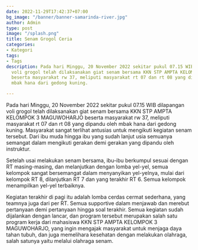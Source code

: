 ```yaml
---
date: 2022-11-29T17:42:37+07:00
bg_image: "/banner/banner-samarinda-river.jpg"
author: Admin
type: post
image: "/splash.png"
title: Senam Grogol Ceria
categories:
- Kategori
tags:
- Tags
description: Pada hari Minggu, 20 November 2022 sekitar pukul 07.15 WIB dilapangan
  voli grogol telah dilaksanakan giat senam bersama KKN STP AMPTA KELOMPOK 3 MAGUWOHARJO
  beserta masyarakat rw 37, meliputi masyarakat rt 07 dan rt 08 yang dipandu oleh
  mbak hana dari gedong kuning.

---
```

Pada hari Minggu, 20 November 2022 sekitar pukul 07.15 WIB dilapangan voli grogol telah dilaksanakan giat senam bersama KKN STP AMPTA KELOMPOK 3 MAGUWOHARJO beserta masyarakat rw 37, meliputi masyarakat rt 07 dan rt 08 yang dipandu oleh mbak hana dari gedong kuning. Masyarakat sangat terlihat antusias untuk mengikuti kegiatan senam tersebut. Dari ibu muda hingga ibu yang sudah lanjut usia semuanya semangat dalam mengikuti gerakan demi gerakan yang dipandu oleh instruktur.

Setelah usai melakukan senam bersama, ibu-ibu berkumpul sesuai dengan RT masing-masing, dan melanjutkan dengan lomba yel-yel, semua kelompok sangat bersemangat dalam menyanyikan yel-yelnya, mulai dari kelompok RT 8, dilanjutkan RT 7 dan yang terakhir RT 6. Semua kelompok menampilkan yel-yel terbaiknya.

Kegiatan terakhir di pagi itu adalah lomba cerdas cermat sederhana, yang teamnya juga dari per RT. Semua supportive dalam menjawab dan merebut pertanyaan demi pertanyaan hingga soal terakhir. Semua kegiatan sudah dijalankan dengan lancar, dan program tersebut merupakan salah satu program kerja dari mahasiswa KKN STP AMPTA KELOMPOK 3 MAGUWOHARJO, yang ingin mengajak masyarakat untuk menjaga daya tahan tubuh, dan juga memelihara kesehatan dengan melakukan olahraga, salah satunya yaitu melalui olahraga senam.
